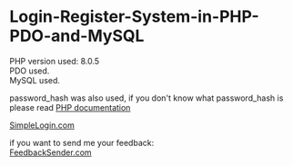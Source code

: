 # Login-Register-System-in-PHP-PDO-and-MySQL

PHP version used: 8.0.5<br />
PDO used.<br />
MySQL used.<br />

password_hash was also used, if you don't know what password_hash is please read [PHP documentation](https://www.php.net/manual/en/function.password-hash.php) 

[SimpleLogin.com](http://isaquesilva.infinityfreeapp.com/Simple-Login-Register-System-in-PHP-and-MySQL/login.php)

if you want to send me your feedback:<br />
[FeedbackSender.com](http://isaquesilva.infinityfreeapp.com/Feedback-Sender-PHPMailer/)

